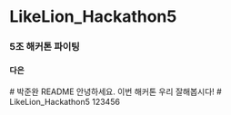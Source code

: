 
# LikeLion_Hackathon5
<h3>5조 해커톤 파이팅</h3>
<h4>다은</h4>
# 박준완 README
안녕하세요. 이번 해커톤 우리 잘해봅시다!
# LikeLion_Hackathon5
123456

